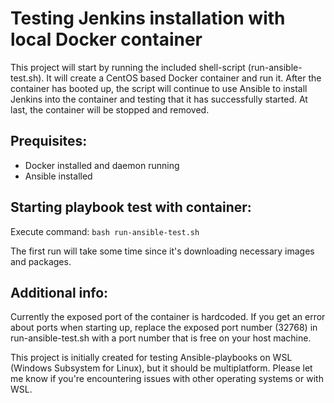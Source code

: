 # Testing Jenkins installation with local Docker container

This project will start by running the included shell-script (run-ansible-test.sh). It will create a CentOS based Docker container and run it. After the container has booted up, the script will continue to use Ansible to install Jenkins into the container and testing that it has successfully started. At last, the container will be stopped and removed.

## Prequisites:
- Docker installed and daemon running
- Ansible installed

## Starting playbook test with container:
Execute command: ```bash run-ansible-test.sh```

The first run will take some time since it's downloading necessary images and packages.

## Additional info:
Currently the exposed port of the container is hardcoded. If you get an error about ports when starting up, replace the exposed port number (32768) in run-ansible-test.sh with a port number that is free on your host machine.

This project is initially created for testing Ansible-playbooks on WSL (Windows Subsystem for Linux), but it should be multiplatform. Please let me know if you're encountering issues with other operating systems or with WSL.
